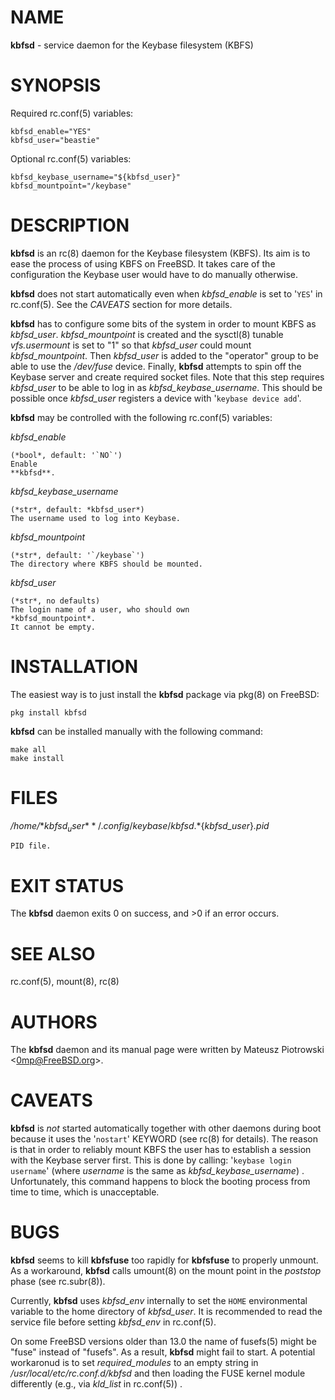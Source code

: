 

# NAME

**kbfsd** - service daemon for the Keybase filesystem (KBFS)

# SYNOPSIS

Required
rc.conf(5)
variables:

	kbfsd_enable="YES"
	kbfsd_user="beastie"

Optional
rc.conf(5)
variables:

	kbfsd_keybase_username="${kbfsd_user}"
	kbfsd_mountpoint="/keybase"

# DESCRIPTION

**kbfsd**
is an
rc(8)
daemon for the Keybase filesystem (KBFS).
Its aim is to ease the process of using KBFS on
FreeBSD.
It takes care of the configuration the Keybase user would have to do manually
otherwise.

**kbfsd**
does not start automatically even when
*kbfsd\_enable*
is set to
'`YES`'
in
rc.conf(5).
See the
*CAVEATS*
section for more details.

**kbfsd**
has to configure some bits of the system in order to mount KBFS as
*kbfsd_user*.
*kbfsd_mountpoint*
is created and
the
sysctl(8)
tunable
*vfs.usermount*
is set to
"1"
so that
*kbfsd_user*
could mount
*kbfsd_mountpoint*.
Then
*kbfsd_user*
is added to the
"operator"
group to be able to use the
*/dev/fuse*
device.
Finally,
**kbfsd**
attempts to spin off the Keybase server and create required socket files.
Note that this step requires
*kbfsd_user*
to be able to log in as
*kbfsd_keybase_username*.
This should be possible once
*kbfsd_user*
registers a device with
'`keybase device add`'.

**kbfsd**
may be controlled with the following
rc.conf(5)
variables:

*kbfsd_enable*

	(*bool*, default: '`NO`')
	Enable
	**kbfsd**.

*kbfsd_keybase_username*

	(*str*, default: *kbfsd_user*)
	The username used to log into Keybase.

*kbfsd_mountpoint*

	(*str*, default: '`/keybase`')
	The directory where KBFS should be mounted.

*kbfsd_user*

	(*str*, no defaults)
	The login name of a user, who should own
	*kbfsd_mountpoint*.
	It cannot be empty.

# INSTALLATION

The easiest way is to just install the
**kbfsd**
package via
pkg(8)
on
FreeBSD:

	pkg install kbfsd

**kbfsd**
can be installed manually with the following command:

	make all
	make install

# FILES

*/home/*${*kbfsd_user*}*/.config/keybase/kbfsd.*${*kbfsd_user*}*.pid*

	PID file.

# EXIT STATUS

The
**kbfsd**
daemon
exits 0 on success, and >0 if an error occurs.

# SEE ALSO

rc.conf(5),
mount(8),
rc(8)

# AUTHORS

The
**kbfsd**
daemon and its manual page were written by
Mateusz Piotrowski <[0mp@FreeBSD.org](mailto:0mp@FreeBSD.org)>.

# CAVEATS

**kbfsd**
is
*not*
started automatically together with other daemons during boot because it uses
the
'`nostart`'
KEYWORD
(see rc(8) for details).
The reason is that in order to reliably mount KBFS the user has to establish
a session with the Keybase server first.
This is done by calling:
'`keybase login username`'
(where
*username*
is the same as
*kbfsd_keybase_username*)
.
Unfortunately, this command happens to block the booting process from time to
time, which is unacceptable.

# BUGS

**kbfsd**
seems to kill
**kbfsfuse**
too rapidly for
**kbfsfuse**
to properly unmount.
As a workaround,
**kbfsd**
calls
umount(8)
on the mount point in the
*poststop*
phase
(see rc.subr(8)).

Currently,
**kbfsd**
uses
*kbfsd_env*
internally to set the
`HOME`
environmental variable to the home directory of
*kbfsd_user*.
It is recommended to read the service file before setting
*kbfsd_env*
in
rc.conf(5).

On some
FreeBSD
versions older than 13.0 the name of
fusefs(5)
might be
"fuse"
instead of
"fusefs".
As a result,
**kbfsd**
might fail to start.
A potential workaronud is to set
*required_modules*
to an empty string in
*/usr/local/etc/rc.conf.d/kbfsd*
and then loading the FUSE kernel module differently
(e.g., via
*kld_list*
in
rc.conf(5))
.
